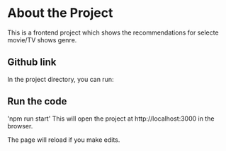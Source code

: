 # About the Project

This is a frontend project which shows the recommendations for selecte movie/TV shows genre.

## Github link

In the project directory, you can run:

## Run the code

'npm run start'
This will open the project at http://localhost:3000 in the browser.

The page will reload if you make edits.
